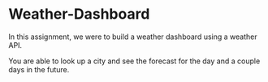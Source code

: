 # Weather-Dashboard

In this assignment, we were to build a weather dashboard using a weather API.

You are able to look up a city and see the forecast for the day and a couple days in the future.

